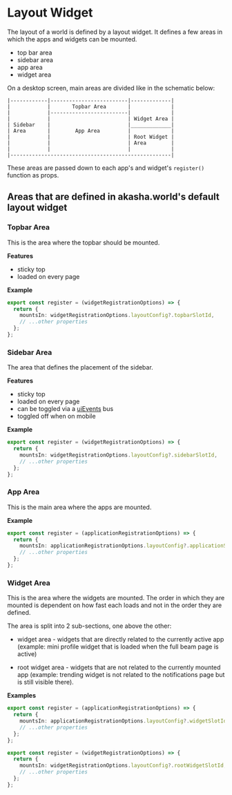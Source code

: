 # Layout Widget

The layout of a world is defined by a layout widget. It defines a few areas in which the apps and widgets can be mounted.

- top bar area
- sidebar area
- app area
- widget area

On a desktop screen, main areas are divided like in the schematic below:

```
|------------|-------------------------|-------------|
|            |       Topbar Area       |             |
|            |-------------------------|             |
|            |                         | Widget Area |
| Sidebar    |                         |_____________|
| Area       |        App Area         |             |
|            |                         | Root Widget |
|            |                         | Area        |
|            |                         |             |
|----------------------------------------------------|
```

These areas are passed down to each app's and widget's `register()` function as props.

## Areas that are defined in akasha.world's default layout widget

### Topbar Area

This is the area where the topbar should be mounted.

**Features**

- sticky top
- loaded on every page

**Example**

```ts title="Creating a new topbar widget"
export const register = (widgetRegistrationOptions) => {
  return {
    mountsIn: widgetRegistrationOptions.layoutConfig?.topbarSlotId,
    // ...other properties
  };
};
```

### Sidebar Area

The area that defines the placement of the sidebar.

**Features**

- sticky top
- loaded on every page
- can be toggled via a [uiEvents](./ui-event-bus.md) bus
- toggled off when on mobile

**Example**

```ts title="Creating a new sidebar widget"
export const register = (widgetRegistrationOptions) => {
  return {
    mountsIn: widgetRegistrationOptions.layoutConfig?.sidebarSlotId,
    // ...other properties
  };
};
```

### App Area

This is the main area where the apps are mounted.

**Example**

```ts title="Mounting an app in the app area"
export const register = (applicationRegistrationOptions) => {
  return {
    mountsIn: applicationRegistrationOptions.layoutConfig?.applicationSlotId,
    // ...other properties
  };
};
```

### Widget Area

This is the area where the widgets are mounted. The order in which they are mounted is dependent on how fast each loads and not in the order they are defined.

The area is split into 2 sub-sections, one above the other:

- widget area - widgets that are directly related to the currently active app (example: mini profile widget that is loaded when the full beam page is active)

- root widget area - widgets that are not related to the currently mounted app (example: trending widget is not related to the notifications page but is still visible there).

**Examples**

```ts title="Mounting a widget in the widget area"
export const register = (applicationRegistrationOptions) => {
  return {
    mountsIn: applicationRegistrationOptions.layoutConfig?.widgetSlotId,
    // ...other properties
  };
};
```

```ts title="Mounting a widget in the root widget area"
export const register = (widgetRegistrationOptions) => {
  return {
    mountsIn: widgetRegistrationOptions.layoutConfig?.rootWidgetSlotId,
    // ...other properties
  };
};
```

